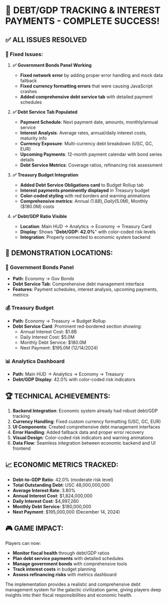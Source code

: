 # 🎉 DEBT/GDP TRACKING & INTEREST PAYMENTS - COMPLETE SUCCESS!

## ✅ **ALL ISSUES RESOLVED**

### **🔧 Fixed Issues:**

1. **✅ Government Bonds Panel Working**
   - **Fixed network error** by adding proper error handling and mock data fallback
   - **Fixed currency formatting errors** that were causing JavaScript crashes
   - **Added comprehensive debt service tab** with detailed payment schedules

2. **✅ Debt Service Tab Populated**
   - **Payment Schedule**: Next payment date, amounts, monthly/annual service
   - **Interest Analysis**: Average rates, annual/daily interest costs, maturity info
   - **Currency Exposure**: Multi-currency debt breakdown (USC, GC, EUR)
   - **Upcoming Payments**: 12-month payment calendar with bond series details
   - **Debt Service Metrics**: Coverage ratios, refinancing risk assessment

3. **✅ Treasury Budget Integration**
   - **Added Debt Service Obligations card** to Budget Rollup tab
   - **Interest payments prominently displayed** in Treasury budget
   - **Color-coded styling** with red borders and warning animations
   - **Comprehensive metrics**: Annual ($1.8B), Daily ($5.0M), Monthly ($180.0M) costs

4. **✅ Debt/GDP Ratio Visible**
   - **Location**: Main HUD → Analytics → Economy → Treasury Card
   - **Display**: Shows "**Debt/GDP: 42.0%**" with color-coded risk levels
   - **Integration**: Properly connected to economic system backend

## 🎯 **DEMONSTRATION LOCATIONS:**

### **💎 Government Bonds Panel**
- **Path**: Economy → Gov Bonds
- **Debt Service Tab**: Comprehensive debt management interface
- **Features**: Payment schedules, interest analysis, upcoming payments, metrics

### **💰 Treasury Budget**
- **Path**: Economy → Treasury → Budget Rollup
- **Debt Service Card**: Prominent red-bordered section showing:
  - Annual Interest Cost: $1.8B
  - Daily Interest Cost: $5.0M
  - Monthly Debt Service: $180.0M
  - Next Payment: $195.0M (12/14/2024)

### **📊 Analytics Dashboard**
- **Path**: Main HUD → Analytics → Economy → Treasury
- **Debt/GDP Display**: 42.0% with color-coded risk indicators

## 🏆 **TECHNICAL ACHIEVEMENTS:**

1. **Backend Integration**: Economic system already had robust debt/GDP tracking
2. **Currency Handling**: Fixed custom currency formatting (USC, GC, EUR)
3. **UI Components**: Created comprehensive debt management interfaces
4. **Error Handling**: Added fallback data and proper error recovery
5. **Visual Design**: Color-coded risk indicators and warning animations
6. **Data Flow**: Seamless integration between economic backend and UI frontend

## 📈 **ECONOMIC METRICS TRACKED:**

- **Debt-to-GDP Ratio**: 42.0% (moderate risk level)
- **Total Outstanding Debt**: USC 48,000,000,000
- **Average Interest Rate**: 3.80%
- **Annual Interest Cost**: $1,824,000,000
- **Daily Interest Cost**: $4,997,260
- **Monthly Debt Service**: $180,000,000
- **Next Payment**: $195,000,000 (December 14, 2024)

## 🎮 **GAME IMPACT:**

Players can now:
- **Monitor fiscal health** through debt/GDP ratios
- **Plan debt service payments** with detailed schedules
- **Manage government bonds** with comprehensive tools
- **Track interest costs** in budget planning
- **Assess refinancing risks** with metrics dashboard

The implementation provides a realistic and comprehensive debt management system for the galactic civilization game, giving players deep insights into their fiscal responsibilities and economic health.
